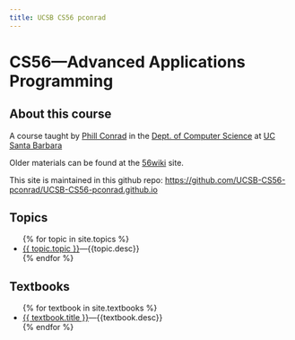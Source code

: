 ```yaml
---
title: UCSB CS56 pconrad
---
```


# CS56&mdash;Advanced Applications Programming

<div id="about" data-role="collapsible" data-collapsed="false" markdown="1">
<h2>About this course</h2>

A course taught by [Phill Conrad](http://www.cs.ucsb.edu/~pconrad)
in the [Dept. of Computer Science](http://www.cs.ucsb.edu) at
[UC Santa Barbara](http://www.ucsb.edu)

Older materials can be found at the [56wiki](https://foo.cs.ucsb.edu/56wiki) site.

This site is maintained in this github repo: <https://github.com/UCSB-CS56-pconrad/UCSB-CS56-pconrad.github.io>

</div><!-- about -->


<div id="topics" data-role="collapsible" data-collapsed="false">
  <h2>Topics</h2>
  <ul>
   {% for topic in site.topics %}
     <li><a href="{{topic.url}}">{{ topic.topic }}</a>&mdash;{{topic.desc}}</li>
   {% endfor %}
  </ul>
</div>

<div id="textbooks" data-role="collapsible" data-collapsed="false">
  <h2>Textbooks</h2>
    <ul>
      {% for textbook in site.textbooks %}
         <li><a href="{{textbook.url}}">{{ textbook.title }}</a>&mdash;{{textbook.desc}}</li>
      {% endfor %}
    </ul>
</div>

